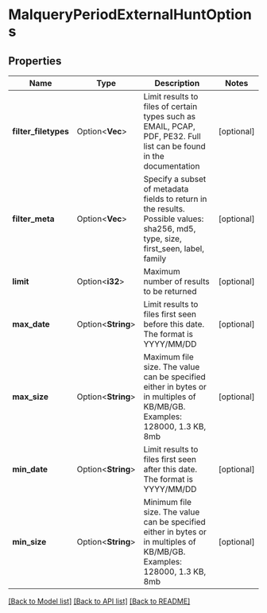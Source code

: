 # MalqueryPeriodExternalHuntOptions

## Properties

Name | Type | Description | Notes
------------ | ------------- | ------------- | -------------
**filter_filetypes** | Option<**Vec<String>**> | Limit results to files of certain types such as EMAIL, PCAP, PDF, PE32. Full list can be found in the documentation | [optional]
**filter_meta** | Option<**Vec<String>**> | Specify a subset of metadata fields to return in the results. Possible values: sha256, md5, type, size, first_seen, label, family | [optional]
**limit** | Option<**i32**> | Maximum number of results to be returned | [optional]
**max_date** | Option<**String**> | Limit results to files first seen before this date. The format is YYYY/MM/DD | [optional]
**max_size** | Option<**String**> | Maximum file size. The value can be specified either in bytes or in multiples of KB/MB/GB. Examples: 128000, 1.3 KB, 8mb | [optional]
**min_date** | Option<**String**> | Limit results to files first seen after this date. The format is YYYY/MM/DD | [optional]
**min_size** | Option<**String**> | Minimum file size. The value can be specified either in bytes or in multiples of KB/MB/GB. Examples: 128000, 1.3 KB, 8mb | [optional]

[[Back to Model list]](../README.md#documentation-for-models) [[Back to API list]](../README.md#documentation-for-api-endpoints) [[Back to README]](../README.md)


